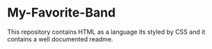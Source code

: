 # My-Favorite-Band
This repository contains HTML as a language its styled by CSS and it contains a well documented readme.

